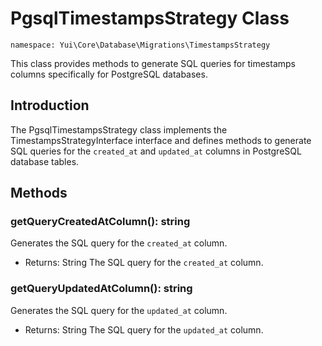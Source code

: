 # PgsqlTimestampsStrategy Class

`namespace: Yui\Core\Database\Migrations\TimestampsStrategy`

This class provides methods to generate SQL queries for timestamps columns specifically for PostgreSQL databases.

## Introduction

The PgsqlTimestampsStrategy class implements the TimestampsStrategyInterface interface and defines methods to generate SQL queries for the `created_at` and `updated_at` columns in PostgreSQL database tables.

## Methods

### getQueryCreatedAtColumn(): string

Generates the SQL query for the `created_at` column.

- Returns: String The SQL query for the `created_at` column.

### getQueryUpdatedAtColumn(): string

Generates the SQL query for the `updated_at` column.

- Returns: String The SQL query for the `updated_at` column.
